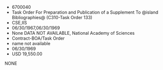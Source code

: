 * 6700040
* Task Order For Preparation and Publication of a Supplement  To @island Bibliographies@ (C310-Task Order 133)
* CSE,IIS
* 06/30/1967,06/30/1969
* None   DATA NOT AVAILABLE, National Academy of Sciences
* Contract-BOA/Task Order
*   name not available
* 06/30/1969
* USD 19,550.00

NONE
